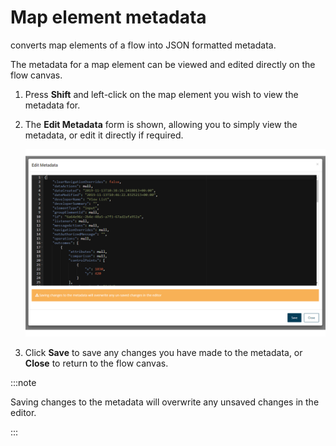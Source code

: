 # Map element metadata

<head>
  <meta name="guidename" content="Flow"/>
  <meta name="context" content="GUID-b3d64956-567e-4dbc-92b9-3f174004d5ba"/>
</head>

converts map elements of a flow into JSON formatted metadata.

The metadata for a map element can be viewed and edited directly on the flow canvas.

1.  Press **Shift** and left-click on the map element you wish to view the metadata for.
2.  The **Edit Metadata** form is shown, allowing you to simply view the metadata, or edit it directly if required.

    ![Map element metadata](../Images/img-flo-Canvas_Metadata_342ff532-81a0-4a5c-a353-e28754a8e164.png)

3.  Click **Save** to save any changes you have made to the metadata, or **Close** to return to the flow canvas.

:::note

Saving changes to the metadata will overwrite any unsaved changes in the editor.

:::